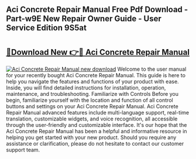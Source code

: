 ## Aci Concrete Repair Manual Free Pdf Download - Part-w9E New Repair Owner Guide - User Service Edition 9S5at

# <h2><a href="http://bc35549.oget.top/?id=Aci+Concrete+Repair+Manual">🔗Download New 👉🔴 Aci Concrete Repair Manual</a></h2>

[![Aci Concrete Repair Manual new download](https://i.imgur.com/5g1atiW.png)](http://bc35549.oget.top/?id=Aci+Concrete+Repair+Manual)
Welcome to the user manual for your recently bought Aci Concrete Repair Manual. This guide is here to help you navigate the features and functions of your product with ease. Inside, you will find detailed instructions for installation, operation, maintenance, and troubleshooting. Familiarize with Controls Before you begin, familiarize yourself with the location and function of all control buttons and settings on your Aci Concrete Repair Manual. Aci Concrete Repair Manual advanced features include multi-language support, real-time translation, customizable widgets, and voice recognition, all accessible through the user-friendly and customizable interface. It's our hope that the Aci Concrete Repair Manual has been a helpful and informative resource in helping you get started with your new product. Should you require any assistance or clarification, please do not hesitate to contact our customer support team.
